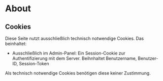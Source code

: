 # About

## Cookies

Diese Seite nutzt ausschließlich technisch notwendige Cookies. Das beinhaltet:

- Ausschließlich im Admin-Panel: Ein Session-Cookie zur Authentifizierung mit dem Server. Beihnhaltet Benutzername, Benutzer-ID, Session-Token

Als technisch notwendige Cookies benötigen diese keiner Zustimmung.
